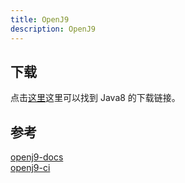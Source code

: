 ```yaml
---
title: OpenJ9
description: OpenJ9
---
```


## 下载

点击[这里](https://adoptopenjdk.net/releases.html?variant=openjdk8&jvmVariant=openj9)这里可以找到 Java8 的下载链接。

## 参考

[openj9-docs](https://github.com/eclipse/openj9-docs)  
[openj9-ci](https://ci.adoptopenjdk.net)
